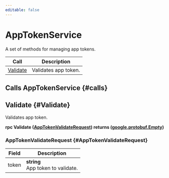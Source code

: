 ```yaml
---
editable: false
---
```


# AppTokenService

A set of methods for managing app tokens.

| Call | Description |
| --- | --- |
| [Validate](#Validate) | Validates app token. |

## Calls AppTokenService {#calls}

## Validate {#Validate}

Validates app token.

**rpc Validate ([AppTokenValidateRequest](#AppTokenValidateRequest)) returns ([google.protobuf.Empty](https://developers.google.com/protocol-buffers/docs/reference/google.protobuf#google.protobuf.Empty))**

### AppTokenValidateRequest {#AppTokenValidateRequest}

Field | Description
--- | ---
token | **string**<br>App token to validate. 


